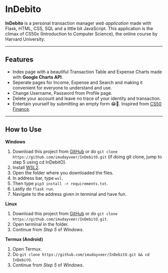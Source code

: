 # InDebito
**InDebito** is a personal transaction manager *web application* made with Flask, HTML, CSS, SQL and a little bit JavaScript. This application is the climax of CS50x (Introduction to Computer Science), the online course by Harvard University.
___
## Features
* Index page with a beautiful Transaction Table and Expense Charts made with **Google Charts API**.
* Seperate pages for Income, Expense and Search and making it convenient for everyone to understand and use.
* Change Username, Password from Profile page.
* Delete your account and leave no trace of your identity and transaction.
* Entertain yourself by submitting an empty form 😂🤣. Inspired from [CS50 Finance](finance.cs50.net).
___
## How to Use

**Windows**

1. Download this project from [GitHub](https://www.github.com/imudayveer/InDebitO) or do `git clone https://github.com/imudayveer/InDebitO.git` (if doing git clone, jump to step 5 using cd InDebitO).
2. Install [WSL2](https://docs.microsoft.com/en-us/windows/wsl/install-win10).
3. Open the folder where you downloaded the files.
4. In address bar, type `wsl`.
5. Then type `pip3 install -r requirements.txt`.
6. Lastly do `flask run`.
7. Navigate to the address given in terminal and have fun.

**Linux**

1. Download this project from [GitHub](https://www.github.com/imudayveer/InDebitO) or do `git clone https://github.com/imudayveer/InDebitO.git`.
2. Open terminal in the folder.
3. Continue from *Step 5* of *Windows*.

**Termux (Android)**
1. Open Termux.
2. Do `git clone https://github.com/imudayveer/InDebitO.git && cd InDebitO`.
3. Continue from *Step 5* of *Windows*.